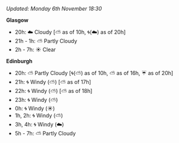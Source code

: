 *Updated: Monday 6th November 18:30*

**Glasgow**

* 20h: :cloud: Cloudy [:partly_sunny: as of 10h, :cyclone:(:cloud:) as of 20h]
* 21h - 1h: :partly_sunny: Partly Cloudy
* 2h - 7h: :sunny: Clear

**Edinburgh**

* 20h: :partly_sunny: Partly Cloudy [:cyclone:(:partly_sunny:) as of 10h, :partly_sunny: as of 16h, :umbrella: as of 20h]
* 21h: :cyclone: Windy (:partly_sunny:) [:partly_sunny: as of 17h]
* 22h: :cyclone: Windy (:partly_sunny:) [:partly_sunny: as of 18h]
* 23h: :cyclone: Windy (:partly_sunny:)
* 0h: :cyclone: Windy (:sunny:)
* 1h, 2h: :cyclone: Windy (:partly_sunny:)
* 3h, 4h: :cyclone: Windy (:cloud:)
* 5h - 7h: :partly_sunny: Partly Cloudy
